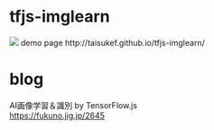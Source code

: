 # tfjs-imglearn
<img src=http://taisukef.github.io/tfjs-imglearn/tfjs-imglearn.png>  
demo page  
http://taisukef.github.io/tfjs-imglearn/  

# blog
AI画像学習＆識別 by TensorFlow.js  
https://fukuno.jig.jp/2645  
